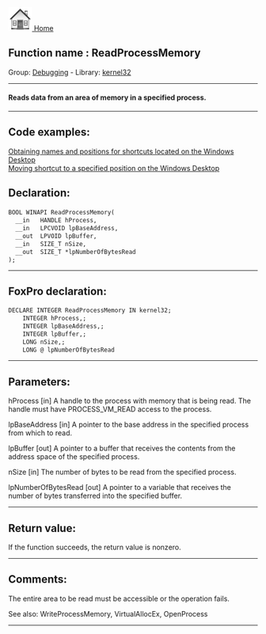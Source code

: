 [<img src="../../images/home.png"> Home ](https://github.com/VFPX/Win32API)  

## Function name : ReadProcessMemory
Group: [Debugging](../../functions_group.md#Debugging)  -  Library: [kernel32](../../../libraries.md#kernel32)  
***  


#### Reads data from an area of memory in a specified process. 
***  


## Code examples:
[Obtaining names and positions for shortcuts located on the Windows Desktop](../../samples/sample_579.md)  
[Moving shortcut to a specified position on the Windows Desktop](../../samples/sample_581.md)  

## Declaration:
```foxpro  
BOOL WINAPI ReadProcessMemory(
  __in   HANDLE hProcess,
  __in   LPCVOID lpBaseAddress,
  __out  LPVOID lpBuffer,
  __in   SIZE_T nSize,
  __out  SIZE_T *lpNumberOfBytesRead
);  
```  
***  


## FoxPro declaration:
```foxpro  
DECLARE INTEGER ReadProcessMemory IN kernel32;
	INTEGER hProcess,;
	INTEGER lpBaseAddress,;
	INTEGER lpBuffer,;
	LONG nSize,;
	LONG @ lpNumberOfBytesRead  
```  
***  


## Parameters:
hProcess [in]
A handle to the process with memory that is being read. The handle must have PROCESS_VM_READ access to the process.

lpBaseAddress [in]
A pointer to the base address in the specified process from which to read.

lpBuffer [out]
A pointer to a buffer that receives the contents from the address space of the specified process.

nSize [in]
The number of bytes to be read from the specified process.

lpNumberOfBytesRead [out]
A pointer to a variable that receives the number of bytes transferred into the specified buffer.  
***  


## Return value:
If the function succeeds, the return value is nonzero.  
***  


## Comments:
The entire area to be read must be accessible or the operation fails.  
  
See also: WriteProcessMemory, VirtualAllocEx, OpenProcess    
  
***  

